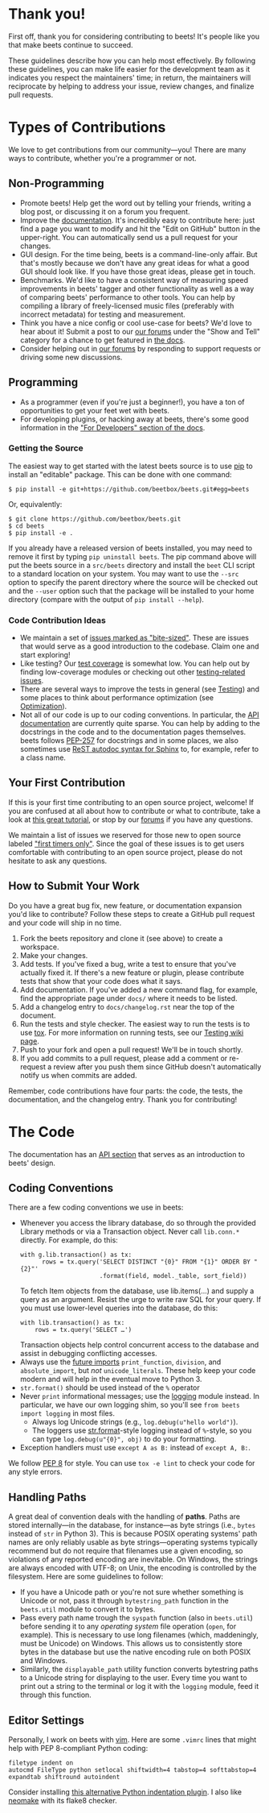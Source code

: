 # Thank you!

First off, thank you for considering contributing to beets! It's people like you that make beets continue to succeed.

These guidelines describe how you can help most effectively. By following these guidelines, you can make life easier for the development team as it indicates you respect the maintainers' time; in return, the maintainers will reciprocate by helping to address your issue, review changes, and finalize pull requests.

# Types of Contributions

We love to get contributions from our community—you! There are many ways to contribute, whether you're a programmer or not.

## Non-Programming

* Promote beets! Help get the word out by telling your friends, writing a blog
  post, or discussing it on a forum you frequent.
* Improve the [documentation][docs]. It's incredibly easy to contribute here:
  just find a page you want to modify and hit the "Edit on GitHub" button in
  the upper-right. You can automatically send us a pull request for your
  changes.
* GUI design. For the time being, beets is a command-line-only affair. But
  that's mostly because we don't have any great ideas for what a good GUI
  should look like. If you have those great ideas, please get in touch.
* Benchmarks. We'd like to have a consistent way of measuring speed
  improvements in beets' tagger and other functionality as well as a way of
  comparing beets' performance to other tools. You can help by compiling a
  library of freely-licensed music files (preferably with incorrect metadata)
  for testing and measurement.
* Think you have a nice config or cool use-case for beets? We'd love to hear about it! Submit a post to our [our forums][forum] under the "Show and Tell" category for a chance to get featured in [the docs][advanced].
* Consider helping out in [our forums][forum] by responding to support requests or driving some new discussions.

[docs]: http://beets.readthedocs.org/
[forum]: https://discourse.beets.io/
[advanced]: https://beets.readthedocs.io/en/stable/guides/advanced.html

## Programming

* As a programmer (even if you're just a beginner!), you have a ton of opportunities to get your feet wet with beets.
* For developing plugins, or hacking away at beets, there's some good information in the ["For Developers" section of the docs][dev-docs].

[dev-docs]: https://beets.readthedocs.io/en/stable/dev/

### Getting the Source

The easiest way to get started with the latest beets source is to use [pip][] to install an "editable" package. This can be done with one command:

    $ pip install -e git+https://github.com/beetbox/beets.git#egg=beets

Or, equivalently:

    $ git clone https://github.com/beetbox/beets.git
    $ cd beets
    $ pip install -e .

If you already have a released version of beets installed, you may need to
remove it first by typing `pip uninstall beets`. The pip command above will put
the beets source in a `src/beets` directory and install the `beet` CLI script to
a standard location on your system. You may want to use the `--src` option to specify
the parent directory where the source will be checked out and the `--user` option
such that the package will be installed to your home directory (compare with the output of
`pip install --help`).

[pip]: https://pip.pypa.io/

### Code Contribution Ideas

* We maintain a set of [issues marked as "bite-sized"](https://github.com/beetbox/beets/labels/bitesize). These are issues that would serve as a good introduction to the codebase. Claim one and start exploring!
* Like testing? Our [test coverage](https://codecov.io/github/beetbox/beets) is somewhat low. You can help out by finding low-coverage modules or checking out other [testing-related issues](https://github.com/beetbox/beets/labels/testing).
* There are several ways to improve the tests in general (see [Testing](https://github.com/beetbox/beets/wiki/Testing)) and some places to think about performance optimization (see [Optimization](https://github.com/beetbox/beets/wiki/Optimization)).
* Not all of our code is up to our coding conventions. In particular, the [API documentation](https://beets.readthedocs.io/en/stable/dev/api.html) are currently quite sparse. You can help by adding to the docstrings in the code and to the documentation pages themselves. beets follows [PEP-257](https://www.python.org/dev/peps/pep-0257/) for docstrings and in some places, we also sometimes use [ReST autodoc syntax for Sphinx](https://www.sphinx-doc.org/en/master/usage/extensions/autodoc.html) to, for example, refer to a class name.

## Your First Contribution

If this is your first time contributing to an open source project, welcome! If you are confused at all about how to contribute or what to contribute, take a look at [this great tutorial](http://makeapullrequest.com/), or stop by our [forums](https://discourse.beets.io/) if you have any questions.

We maintain a list of issues we reserved for those new to open source labeled ["first timers only"](https://github.com/beetbox/beets/issues?q=is%3Aopen+is%3Aissue+label%3A%22first+timers+only%22). Since the goal of these issues is to get users comfortable with contributing to an open source project, please do not hesitate to ask any questions.

## How to Submit Your Work

Do you have a great bug fix, new feature, or documentation expansion you'd like to contribute? Follow these steps to create a GitHub pull request and your code will ship in no time.

1. Fork the beets repository and clone it (see above) to create a workspace.
2. Make your changes.
3. Add tests. If you've fixed a bug, write a test to ensure that you've actually fixed it. If there's a new feature or plugin, please contribute tests that show that your code does what it says.
4. Add documentation. If you've added a new command flag, for example, find the appropriate page under `docs/` where it needs to be listed.
5. Add a changelog entry to `docs/changelog.rst` near the top of the document.
6. Run the tests and style checker. The easiest way to run the tests is to use [tox](https://tox.readthedocs.org/en/latest/). For more information on running tests, see our [Testing wiki page](https://github.com/beetbox/beets/wiki/Testing).
7. Push to your fork and open a pull request! We'll be in touch shortly.
8. If you add commits to a pull request, please add a comment or re-request a review after you push them since GitHub doesn't automatically notify us when commits are added.

Remember, code contributions have four parts: the code, the tests, the documentation, and the changelog entry. Thank you for contributing!


# The Code

The documentation has an [API section](https://beets.readthedocs.io/en/stable/dev/api.html) that serves as an introduction to beets' design.

## Coding Conventions

There are a few coding conventions we use in beets:

* Whenever you access the library database, do so through the provided Library
  methods or via a Transaction object. Never call `lib.conn.*` directly.
  For example, do this:
  ```
  with g.lib.transaction() as tx:
        rows = tx.query('SELECT DISTINCT "{0}" FROM "{1}" ORDER BY "{2}"'
                        .format(field, model._table, sort_field))
  ```
  To fetch Item objects from the database, use lib.items(...) and supply a query as an argument. Resist the urge to write raw SQL for your query. If you must use lower-level    queries into the database, do this:
  ```
  with lib.transaction() as tx:
      rows = tx.query('SELECT …')
  ```
  Transaction objects help control concurrent access to the database and assist in debugging conflicting accesses.
* Always use the [future imports][] `print_function`, `division`, and
  `absolute_import`, but *not* `unicode_literals`. These help keep your code
  modern and will help in the eventual move to Python 3.
* `str.format()` should be used instead of the `%` operator
* Never `print` informational messages; use the [logging][] module instead. In
  particular, we have our own logging shim, so you'll see `from beets import
  logging` in most files.
    * Always log Unicode strings (e.g., `log.debug(u"hello world")`).
    * The loggers use [str.format][]-style logging instead of ``%``-style, so
      you can type `log.debug(u"{0}", obj)` to do your formatting.
* Exception handlers must use `except A as B:` instead of `except A, B:`.

[future imports]: http://docs.python.org/library/__future__.html
[logging]: http://docs.python.org/library/logging.html
[str.format]: http://docs.python.org/library/stdtypes.html#str.format
[modformat]: http://docs.python.org/library/stdtypes.html#string-formatting-operations

We follow [PEP 8](http://www.python.org/dev/peps/pep-0008/) for style. You can use `tox -e lint` to check your code for any style errors.

## Handling Paths

A great deal of convention deals with the handling of **paths**. Paths are
stored internally—in the database, for instance—as byte strings (i.e., `bytes` instead of `str` in Python 3). This is because POSIX operating systems' path names are only
reliably usable as byte strings—operating systems typically recommend but do not require that filenames use a given encoding, so violations of any reported encoding are inevitable.
On Windows, the strings are always encoded with UTF-8; on
Unix, the encoding is controlled by the filesystem. Here are some guidelines to
follow:

* If you have a Unicode path or you're not sure whether something is Unicode or
  not, pass it through `bytestring_path` function in the `beets.util` module to
  convert it to bytes.
* Pass every path name trough the `syspath` function (also in `beets.util`)
  before sending it to any *operating system* file operation (`open`, for
  example). This is necessary to use long filenames (which, maddeningly, must
  be Unicode) on Windows. This allows us to consistently store bytes in the
  database but use the native encoding rule on both POSIX and Windows.
* Similarly, the `displayable_path` utility function converts bytestring paths
  to a Unicode string for displaying to the user. Every time you want to print
  out a string to the terminal or log it with the `logging` module, feed it
  through this function.

## Editor Settings

Personally, I work on beets with [vim](http://www.vim.org/). Here are some
`.vimrc` lines that might help with PEP 8-compliant Python coding:

    filetype indent on
    autocmd FileType python setlocal shiftwidth=4 tabstop=4 softtabstop=4 expandtab shiftround autoindent

Consider installing [this alternative Python indentation
plugin](https://github.com/mitsuhiko/vim-python-combined). I also like
[neomake](https://github.com/neomake/neomake) with its flake8 checker.
